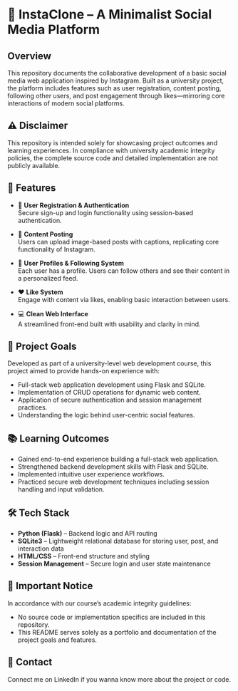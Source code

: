 # 📸 InstaClone – A Minimalist Social Media Platform

## Overview
This repository documents the collaborative development of a basic social media web application inspired by Instagram. Built as a university project, the platform includes features such as user registration, content posting, following other users, and post engagement through likes—mirroring core interactions of modern social platforms.

## ⚠️ Disclaimer
This repository is intended solely for showcasing project outcomes and learning experiences. In compliance with university academic integrity policies, the complete source code and detailed implementation are not publicly available.

## 🚀 Features
- 🔐 **User Registration & Authentication**  
  Secure sign-up and login functionality using session-based authentication.

- 📝 **Content Posting**  
  Users can upload image-based posts with captions, replicating core functionality of Instagram.

- 👥 **User Profiles & Following System**  
  Each user has a profile. Users can follow others and see their content in a personalized feed.

- ❤️ **Like System**  
  Engage with content via likes, enabling basic interaction between users.

- 💻 **Clean Web Interface**  
  A streamlined front-end built with usability and clarity in mind.

## 🎯 Project Goals
Developed as part of a university-level web development course, this project aimed to provide hands-on experience with:
- Full-stack web application development using Flask and SQLite.
- Implementation of CRUD operations for dynamic web content.
- Application of secure authentication and session management practices.
- Understanding the logic behind user-centric social features.

## 📚 Learning Outcomes
- Gained end-to-end experience building a full-stack web application.
- Strengthened backend development skills with Flask and SQLite.
- Implemented intuitive user experience workflows.
- Practiced secure web development techniques including session handling and input validation.

## 🛠️ Tech Stack
- **Python (Flask)** – Backend logic and API routing  
- **SQLite3** – Lightweight relational database for storing user, post, and interaction data  
- **HTML/CSS** – Front-end structure and styling  
- **Session Management** – Secure login and user state maintenance

## 📌 Important Notice
In accordance with our course’s academic integrity guidelines:
- No source code or implementation specifics are included in this repository.
- This README serves solely as a portfolio and documentation of the project goals and features.

## 🤝 Contact 
Connect me on LinkedIn if you wanna know more about the project or code.
